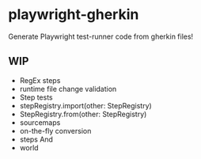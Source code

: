 # playwright-gherkin

Generate Playwright test-runner code from gherkin files!

## WIP

- RegEx steps
- runtime file change validation
- Step tests
- stepRegistry.import(other: StepRegistry)
- StepRegistry.from(other: StepRegistry)
- sourcemaps
- on-the-fly conversion
- steps And
- world